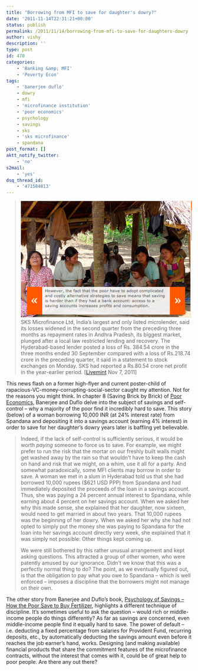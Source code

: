 ```yaml
---
title: "Borrowing from MFI to save for daughter's dowry?"
date: '2011-11-14T22:31:21+00:00'
status: publish
permalink: /2011/11/14/borrowing-from-mfi-to-save-for-daughters-dowry
author: vishy
description: ''
type: post
id: 470
categories:
    - 'Banking &amp; MFI'
    - 'Poverty Econ'
tags:
    - 'banerjee duflo'
    - dowry
    - mfi
    - 'microfinance institution'
    - 'poor economics'
    - psychology
    - savings
    - sks
    - 'sks microfinance'
    - spandana
post_format: []
aktt_notify_twitter:
    - 'no'
s2mail:
    - 'yes'
dsq_thread_id:
    - '471584813'
---
```

> [![](../../../../uploads/2011/11/banduflo_ch8_4.png "banduflo_ch8_4")](../../../../uploads/2011/11/banduflo_ch8_4.png)SKS Microfinance Ltd, India’s largest and only listed microlender, said its losses widened in the second quarter from the preceding three months as repayment rates in Andhra Pradesh, its biggest market, plunged after a local law restricted lending and recovery. The Hyderabad-based lender posted a loss of Rs. 384.54 crore in the three months ended 30 September compared with a loss of Rs.218.74 crore in the preceding quarter, it said in a statement to stock exchanges on Monday. SKS had reported a Rs.80.54 crore net profit in the year-earlier period. \[[Livemint](http://www.livemint.com/2011/11/07194310/SKS-Microfinance-posts-Rs-385.html?h=B) Nov 7, 2011\]

This news flash on a former high-flyer and current poster-child of rapacious-VC-money-corrupting-social-sector caught my attention. Not for the reasons you might think. In chapter 8 (Saving Brick by Brick) of [Poor Economics](http://pooreconomics.com/), Banerjee and Duflo delve into the subject of savings and self-control – why a majority of the poor find it incredibly hard to save. This story (below) of a woman borrowing 10,000 INR (at 24% interest rate) from Spandana and depositing it into a savings account (earning 4% interest) in order to save for her daughter’s dowry years later is baffling yet believable.

> Indeed, if the lack of self-control is sufficiently serious, it would be worth *paying* someone to force us to save. For example, we might prefer to run the risk that the mortar on our freshly built walls might get washed away by the rain so that wouldn’t have to keep the cash on hand and risk that we might, on a whim, use it all for a party. And somewhat paradoxically, some MFI clients may borrow in order to save. A woman we met in a slum in Hyderabad told us that she had borrowed 10,000 rupees ($621 USD PPP) from Spandana and had immediately deposited the proceeds of the loan in a savings account. Thus, she was paying a 24 percent annual interest to Spandana, while earning about 4 percent on her savings account. When we asked her why this made sense, she explained that her daughter, now sixteen, would need to get married in about two years. That 10,000 rupees was the beginning of her dowry. When we asked her why she had not opted to simply put the money she was paying to Spandana for the loan into her savings account directly very week, she explained that it was simply not possible: Other things kept coming up.
> 
> We were still bothered by this rather unusual arrangement and kept asking questions. This attracted a group of other women, who were patently amused by our ignorance. Didn’t we know that this was a perfectly normal thing to do? The point, as we eventually figured out, is that the obligation to pay what you owe to Spandana – which is well enforced – imposes a discipline that the borrowers might not manage on their own.

The other story from Banerjee and Duflo’s book, [Psychology of Savings – How the Poor Save to Buy Fertilizer](http://www.techsangam.com/2011/10/21/psychology-of-savings-how-the-poor-save-to-buy-fertilizer/), highlights a different technique of discipline. It’s sometimes useful to ask the question – would rich or middle-income people do things differently?  As far as savings are concerned, even middle-income people find it equally hard to save. The power of default – i.e. deducting a fixed percentage from salaries for Provident Fund, recurring deposits, etc., by automatically deducting the savings amount even before it reaches the job earner’s hand, works. Designing (and making available) financial products that share the commitment features of the microfinance contracts, without the interest that comes with it, could be of great help to poor people. Are there any out there?